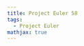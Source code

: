 ```yaml
---
title: Project Euler 58
tags:
  - Project Euler
mathjax: true
---
```

<escape><!-- more --></escape>

